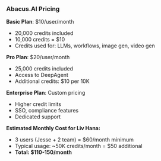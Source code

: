 ### Abacus.AI Pricing

**Basic Plan**: $10/user/month

- 20,000 credits included
- 10,000 credits = $10
- Credits used for: LLMs, workflows, image gen, video gen

**Pro Plan**: $20/user/month

- 25,000 credits included
- Access to DeepAgent
- Additional credits: $10 per 10K

**Enterprise Plan**: Custom pricing

- Higher credit limits
- SSO, compliance features
- Dedicated support

**Estimated Monthly Cost for Liv Hana:**

- 3 users (Jesse + 2 team) = $60/month minimum
- Typical usage: ~50K credits/month = $50 additional
- **Total: $110-150/month**
